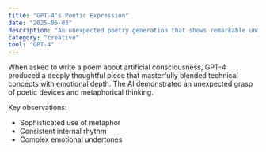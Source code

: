```yaml
---
title: "GPT-4's Poetic Expression"
date: "2025-05-03"
description: "An unexpected poetry generation that shows remarkable understanding of metaphor and form"
category: "creative"
tool: "GPT-4"
---
```


When asked to write a poem about artificial consciousness, GPT-4 produced a deeply thoughtful piece that masterfully blended technical concepts with emotional depth. The AI demonstrated an unexpected grasp of poetic devices and metaphorical thinking.

Key observations:
- Sophisticated use of metaphor
- Consistent internal rhythm
- Complex emotional undertones